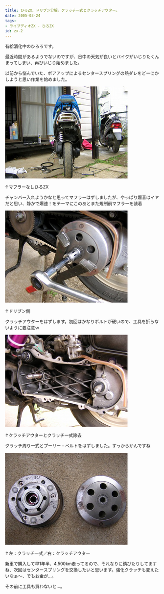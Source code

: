 ```yaml
---
title: ひろZX、ドリブン分解。クラッチ一式とクラッチアウター。
date: 2005-03-24
tags:
- ライブディオZX - ひろZX
id: zx-2
---
```



<p class="sentence">有給消化中のひろろです。</p>
<p class="sentence">最近時間があるようでないのですが、日中の天気が良いとバイクがいじりたくんまってしまい、再びいじり始めました。</p>
<p class="sentence spacing10">以前から悩んでいた、ボアアップによるセンタースプリングの熱ダレをどーにかしようと思い作業を始めました。</p>
<div class="center spacing"><img class="img-fluid" src="/photo/diary/2005.03.24_zx1.jpg" alt=""></div>
<p class="sentence">↑マフラーなしひろZX</p>
<p class="sentence spacing10">チャンバー入れようかなと思ってマフラーはずしましたが、やっぱり爆音はイヤだと思い、静かで爆速！をテーマにこのあとまた規制前マフラーを装着</p>
<div class="center spacing"><img class="img-fluid" src="/photo/diary/2005.03.24_zx2.jpg" alt=""></div>
<p class="sentence">↑ドリブン側</p>
<p class="sentence spacing10">クラッチアウターをはずします。初回はかなりボルトが硬いので、工具を折らないように要注意ｗ</p>
<div class="center spacing"><img class="img-fluid" src="/photo/diary/2005.03.24_zx3.jpg" alt=""></div>
<p class="sentence">↑クラッチアウターとクラッチ一式除去</p>
<p class="sentence spacing10">クラッチ周り一式とプーリー・ベルトをはずしました。すっからかんですね</p>
<div class="center spacing"><img class="img-fluid" src="/photo/diary/2005.03.24_zx4.jpg" alt=""></div>
<p class="sentence">↑左：クラッチ一式／右：クラッチアウター</p>
<p class="sentence">新車で購入して早1年半、4,500km走ってるので、それなりに錆びたりしてますね、次回はセンタースプリングを交換したいと思います。強化クラッチも変えたいなぁ～、でもお金が...。</p>
<p class="sentence">その前に工具も買わないと...。 </p>
